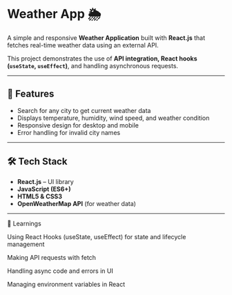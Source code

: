 # Weather App 🌦️

A simple and responsive **Weather Application** built with **React.js** that fetches real-time weather data using an external API.  

This project demonstrates the use of **API integration, React hooks (`useState`, `useEffect`)**, and handling asynchronous requests.

---

## 🚀 Features
- Search for any city to get current weather data  
- Displays temperature, humidity, wind speed, and weather condition  
- Responsive design for desktop and mobile  
- Error handling for invalid city names  

---

## 🛠️ Tech Stack
- **React.js** – UI library  
- **JavaScript (ES6+)**  
- **HTML5 & CSS3**  
- **OpenWeatherMap API** (for weather data)  

---


📖 Learnings

Using React Hooks (useState, useEffect) for state and lifecycle management

Making API requests with fetch

Handling async code and errors in UI

Managing environment variables in React
